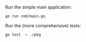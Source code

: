 Run the simple main application:
```bash
go run cmd/main.go
```

Run the (more comprehensive) tests:
```bash
go test -v ./pkg
```